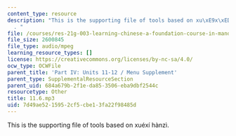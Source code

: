 ```yaml
---
content_type: resource
description: "This is the supporting file of tools based on xu\xE9x\xED h\xE0nz\xEC\
  . "
file: /courses/res-21g-003-learning-chinese-a-foundation-course-in-mandarin-spring-2011/7d49ae5215952cf5cbe13fa22f98485d_11.6.mp3
file_size: 2600845
file_type: audio/mpeg
learning_resource_types: []
license: https://creativecommons.org/licenses/by-nc-sa/4.0/
ocw_type: OCWFile
parent_title: 'Part IV: Units 11-12 / Menu Supplement'
parent_type: SupplementalResourceSection
parent_uid: 684a679b-2f1e-da85-3506-eba9dbf2544c
resourcetype: Other
title: 11.6.mp3
uid: 7d49ae52-1595-2cf5-cbe1-3fa22f98485d
---
```

This is the supporting file of tools based on xuéxí hànzì. 